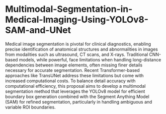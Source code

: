 # Multimodal-Segmentation-in-Medical-Imaging-Using-YOLOv8-SAM-and-UNet
Medical image segmentation is pivotal for clinical diagnostics, enabling precise identification of anatomical structures and abnormalities in images from modalities such as ultrasound, CT scans, and X-rays. Traditional CNN-based models, while powerful, face limitations when handling long-distance dependencies between image elements, often missing finer details necessary for accurate segmentation. Recent Transformer-based approaches like TransUNet address these limitations but come with increased computational costs. To balance detail accuracy with computational efficiency, this proposal aims to develop a multimodal segmentation method that leverages the YOLOv8 model for efficient boundary box generation combined with the Segment Anything Model (SAM) for refined segmentation, particularly in handling ambiguous and variable ROI boundaries.
